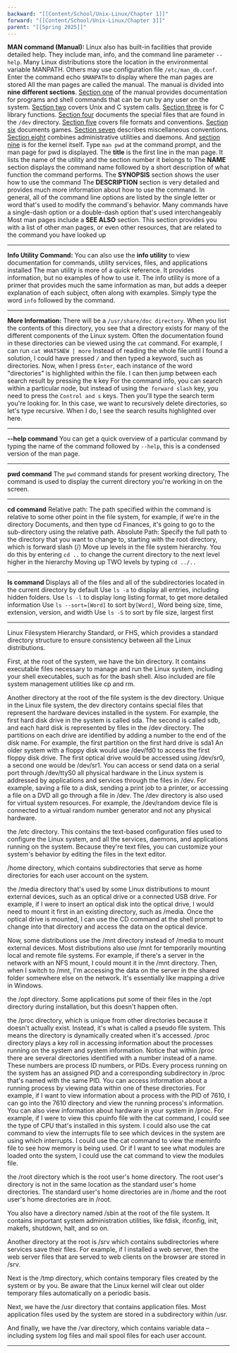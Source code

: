 ```yaml
---
backward: "[[Content/School/Unix-Linux/Chapter 1]]"
forward: "[[Content/School/Unix-Linux/Chapter 3]]"
parent: "[[Spring 2025]]"
---
```


**MAN command (Manual):**
Linux also has built-in facilities that provide detailed help. They include man, info, and the command line parameter `--help`.
Many Linux distributions store the location in the environmental variable MANPATH. Others may use configuration file `/etc/man_db.conf`. Enter the command echo `$MANPATH` to display where the man pages are stored
All the man pages are called the manual. The manual is divided into **nine different sections**. <u>Section one</u> of the manual provides documentation for programs and shell commands that can be run by any user on the system. <u>Section two</u> covers Unix and C system calls. <u>Section three</u> is for C library functions. <u>Section four</u> documents the special files that are found in the `/dev` directory. <u>Section five</u> covers file formats and conventions. <u>Section six</u> documents games. <u>Section seven</u> describes miscellaneous conventions. <u>Section eight</u> combines administrative utilities and daemons. And <u>section nine</u> is for the kernel itself.
Type `man pwd` at the command prompt, and the man page for pwd is displayed.
The **title** is the first line in the man page. It lists the name of the utility and the section number it belongs to
The **NAME** section displays the command name followed by a short description of what function the command performs.
The **SYNOPSIS** section shows the user how to use the command
The **DESCRIPTION** section is very detailed and provides much more information about how to use the command. In general, all of the command line options are listed by the single letter or word that's used to modify the command's behavior. Many commands have a single-dash option or a double-dash option that's used interchangeably
Most man pages include a **SEE ALSO** section. This section provides you with a list of other man pages, or even other resources, that are related to the command you have looked up

---
**Info Utility Command:**
You can also use the **info utility** to view documentation for commands, utility services, files, and applications installed
The man utility is more of a quick reference. It provides information, but no examples of how to use it. The info utility is more of a primer that provides much the same information as man, but adds a deeper explanation of each subject, often along with examples.
Simply type the word `info` followed by the command.

---
**More Information:**
There will be a `/usr/share/doc directory`. When you list the contents of this directory, you see that a directory exists for many of the different components of the Linux system.
Often the documentation found in these directories can be viewed using the `cat` command. For example, I can run `cat WHATSNEW | more`
Instead of reading the whole file until I found a solution, I could have pressed `/` and then typed a keyword, such as directories. Now, when I press `Enter`, each instance of the word "directories" is highlighted within the file.
I can then jump between each search result by pressing the `N` key
For the command info, you can search within a particular node, but instead of using the` forward slash` key, you need to press the `Control and s` keys. Then you'll type the search term you're looking for. In this case, we want to recursively delete directories, so let's type recursive. When I do, I see the search results highlighted over here.

---
**--help command**
You can get a quick overview of a particular command by typing the name of the command followed by `--help`, this is a condensed version of the man page.

---
**pwd command**
The `pwd` command stands for present working directory,
The command is used to display the current directory you're working in on the screen.

---
**cd command**
Relative path: The path specified within the command is relative to some other point in the file system, for example, if we're in the directory Documents, and then type cd Finances, it's going to go to the sub-directory using the relative path.
Absolute Path: Specify the full path to the directory that you want to change to, starting with the root directory, which is forward slash (/)
Move up levels in the file system hierarchy. You do this by entering `cd ..` to change the current directory to the next level higher in the hierarchy
Moving up TWO levels by typing `cd ../..`

---
**ls command**
Displays all of the files and all of the subdirectories located in the current directory by default
Use `ls -a` to display all entries, including hidden folders.
Use `ls -l` to display long listing format, to get more detailed information
Use `ls --sort=[Word]` to sort by`[Word]`, Word being size, time, extension, version, and width
Use `ls -S` to sort by file size, largest first 

---
Linux Filesystem Hierarchy Standard, or FHS, which provides a standard directory structure to ensure consistency between all the Linux distributions.

First, at the root of the system, we have the bin directory. It contains executable files necessary to manage and run the Linux system, including your shell executables, such as for the bash shell. Also included are file system management utilities like cp and rm.

Another directory at the root of the file system is the dev directory. Unique in the Linux file system, the dev directory contains special files that represent the hardware devices installed in the system. For example, the first hard disk drive in the system is called sda. The second is called sdb, and each hard disk is represented by files in the /dev directory.
The partitions on each drive are identified by adding a number to the end of the disk name. For example, the first partition on the first hard drive is sda1
An older system with a floppy disk would use /dev/fd0 to access the first floppy disk drive. The first optical drive would be accessed using /dev/sr0, a second one would be /dev/sr1. You can access or send data on a serial port through /dev/ttyS0
all physical hardware in the Linux system is addressed by applications and services through the files in /dev. For example, saving a file to a disk, sending a print job to a printer, or accessing a file on a DVD all go through a file in /dev.
The /dev directory is also used for virtual system resources. For example, the /dev/random device file is connected to a virtual random number generator and not any physical hardware.

the /etc directory. This contains the text-based configuration files used to configure the Linux system, and all the services, daemons, and applications running on the system. Because they're text files, you can customize your system's behavior by editing the files in the text editor.

/home directory, which contains subdirectories that serve as home directories for each user account on the system.

the /media directory that's used by some Linux distributions to mount external devices, such as an optical drive or a connected USB drive. For example, if I were to insert an optical disk into the optical drive, I would need to mount it first in an existing directory, such as /media. Once the optical drive is mounted, I can use the CD command at the shell prompt to change into that directory and access the data on the optical device.

Now, some distributions use the /mnt directory instead of /media to mount external devices. Most distributions also use /mnt for temporarily mounting local and remote file systems. For example, if there's a server in the network with an NFS mount, I could mount it in the /mnt directory. Then, when I switch to /mnt, I'm accessing the data on the server in the shared folder somewhere else on the network. It's essentially like mapping a drive in Windows.

the /opt directory. Some applications put some of their files in the /opt directory during installation, but this doesn't happen often.

the /proc directory, which is unique from other directories because it doesn't actually exist. Instead, it's what is called a pseudo file system. This means the directory is dynamically created when it's accessed. /proc directory plays a key roll in accessing information about the processes running on the system and system information. Notice that within /proc there are several directories identified with a number instead of a name. These numbers are process ID numbers, or PIDs. Every process running on the system has an assigned PID and a corresponding subdirectory in /proc that's named with the same PID. You can access information about a running process by viewing data within one of these directories. For example, if I want to view information about a process with the PID of 7610, I can go into the 7610 directory and view the running process's information. You can also view information about hardware in your system in /proc. For example, if I were to view this cpuinfo file with the cat command, I could see the type of CPU that's installed in this system. I could also use the cat command to view the interrupts file to see which devices in the system are using which interrupts. I could use the cat command to view the meminfo file to see how memory is being used. Or if I want to see what modules are loaded onto the system, I could use the cat command to view the modules file.

the /root directory which is the root user's home directory. The root user's directory is not in the same location as the standard user's home directories. The standard user's home directories are in /home and the root user's home directories are in /root.

You also have a directory named /sbin at the root of the file system. It contains important system administration utilities, like fdisk, ifconfig, init, makefs, shutdown, halt, and so on.

Another directory at the root is /srv which contains subdirectories where services save their files. For example, if I installed a web server, then the web server files that are served to web clients on the browser are stored in /srv.

Next is the /tmp directory, which contains temporary files created by the system or by you. Be aware that the Linux kernel will clear out older temporary files automatically on a periodic basis.

Next, we have the /usr directory that contains application files. Most application files used by the system are stored in a subdirectory within /usr.

And finally, we have the /var directory, which contains variable data – including system log files and mail spool files for each user account.

---

